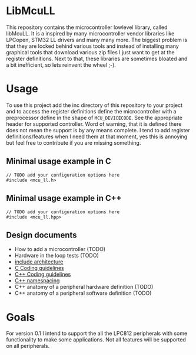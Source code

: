# LibMcuLL
This repository contains the microcontroller lowlevel library, called libMcuLL. It is a inspired by many microcontroller vendor libraries like LPCopen, STM32 LL drivers and many many more. The biggest problem is that they are locked behind various tools and instead of installing many graphical tools that download various zip files I just want to get at the register definitions. Next to that, these libraries are sometimes bloated and a bit inefficient, so lets reinvent the wheel ;-).
# Usage
To use this project add the inc directory of this repository to your project and to access the register definitions define the microcontroller with a preprocessor define in the shape of ```MCU_DEVICECODE```. See the appropriate header for supported controller. Word of warning, that it is defined there does not mean the support is by any means complete. I tend to add register definitions/features when I need them at that moment, yes this is annoying but feel free to contribute if you are missing something.
## Minimal usage example in C
```
// TODO add your configuration options here
#include <mcu_ll.h>
```
## Minimal usage example in C++
```
// TODO add your configuration options here
#include <mcu_ll.hpp>
```
## Design documents
* How to add a microcontroller (TODO)
* Hardware in the loop tests (TODO)
* [include architecture](doc/includes.md)
* [C Coding guidelines](doc/C_coding_guidelines.md)
* [C++ Coding guidelines](doc/CPP_coding_guidelines.md)
* [C++ namespacing](doc/CPP_namespaces.md)
* C++ anatomy of a peripheral hardware definition (TODO)
* C++ anatomy of a peripheral software definition (TODO)
# Goals
For version 0.1 I intend to support the all the LPC812 peripherals with some functionality to make some applications. Not all features will be supported on all peripherals.
